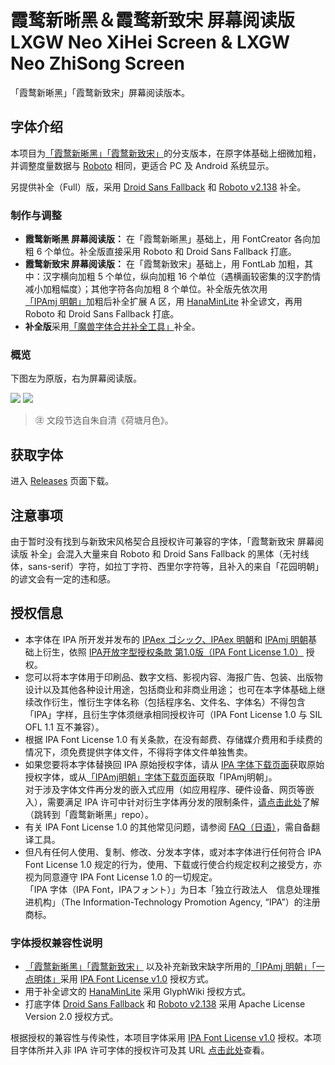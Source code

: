 # 霞鹜新晰黑＆霞鹜新致宋 屏幕阅读版</br> LXGW Neo XiHei Screen & LXGW Neo ZhiSong Screen

「霞鹜新晰黑」「霞鹜新致宋」屏幕阅读版本。

## 字体介绍

本项目为[「霞鹜新晰黑」](https://github.com/lxgw/LxgwNeoXiHei)[「霞鹜新致宋」](https://github.com/lxgw/LxgwNeoZhiSong)的分支版本，在原字体基础上细微加粗，并调整度量数据与 [Roboto](https://github.com/googlefonts/roboto) 相同，更适合 PC 及 Android 系统显示。

另提供补全（Full）版，采用 [Droid Sans Fallback](https://www.maoken.com/freefonts/2428.html) 和 [Roboto v2.138](https://github.com/googlefonts/roboto) 补全。

### 制作与调整

- **霞鹜新晰黑 屏幕阅读版：** 在「霞鹜新晰黑」基础上，用 FontCreator 各向加粗 6 个单位。补全版直接采用 Roboto 和 Droid Sans Fallback 打底。
- **霞鹜新致宋 屏幕阅读版：** 在「霞鹜新致宋」基础上，用 FontLab 加粗，其中：汉字横向加粗 5 个单位，纵向加粗 16 个单位（遇横画较密集的汉字酌情减小加粗幅度）；其他字符各向加粗 8 个单位。补全版先依次用[「IPAmj 明朝」](https://moji.or.jp/mojikiban/font/)加粗后补全扩展 A 区，用 [HanaMinLite](https://github.com/Radically/hanazonolite) 补全谚文，再用 Roboto 和 Droid Sans Fallback 打底。
- **补全版**采用[「魔兽字体合并补全工具」](https://github.com/nowar-fonts/Warcraft-Font-Merger)补全。

### 概览

下图左为原版，右为屏幕阅读版。

![](images/neoxiheiscreen.png)
![](images/neozhisongscreen.png)

> ㊟ 文段节选自朱自清《荷塘月色》。

## 获取字体

进入 [Releases](https://github.com/lxgw/LxgwNeoXiZhi-Screen/releases) 页面下载。

## 注意事项

由于暂时没有找到与新致宋风格契合且授权许可兼容的字体，「霞鹜新致宋 屏幕阅读版 补全」会混入大量来自 Roboto 和 Droid Sans Fallback 的黑体（无衬线体，sans-serif）字符，如拉丁字符、西里尔字符等，且补入的来自「花园明朝」的谚文会有一定的违和感。

## 授权信息

- 本字体在 IPA 所开发并发布的 [IPAex ゴシック、IPAex 明朝](https://moji.or.jp/ipafont)和 [IPAmj 明朝](https://moji.or.jp/mojikiban/font/)基础上衍生，依照 [IPA开放字型授权条款 第1.0版（IPA Font License 1.0）](https://opensource.org/licenses/IPA/) 授权。
- 您可以将本字体用于印刷品、数字文档、影视内容、海报广告、包装、出版物设计以及其他各种设计用途，包括商业和非商业用途；
  也可在本字体基础上继续改作衍生，惟衍生字体名称（包括程序名、文件名、字体名）不得包含「IPA」字样，且衍生字体须继承相同授权许可（IPA Font License 1.0 与 SIL OFL 1.1 互不兼容）。
- 根据 IPA Font License 1.0 有关条款，在没有邮费、存储媒介费用和手续费的情况下，须免费提供字体文件，不得将字体文件单独售卖。
- 如果您要将本字体替换回 IPA 原始授权字体，请从 [IPA 字体下载页面](https://moji.or.jp/ipafont/ipafontdownload)获取原始授权字体，或从[「IPAmj明朝」字体下载页面](https://moji.or.jp/mojikiban/font/)获取「IPAmj明朝」。  
  对于涉及字体文件再分发的嵌入式应用（如应用程序、硬件设备、网页等嵌入），需要满足 IPA 许可中针对衍生字体再分发的限制条件，[请点击此处](https://github.com/lxgw/LxgwNeoXiHei/blob/main/documentation/embedding_instructions.md)了解（跳转到「霞鹜新晰黑」repo）。
- 有关 IPA Font License 1.0 的其他常见问题，请参阅 [FAQ（日语）](https://moji.or.jp/ipafont/faq)，需自备翻译工具。
- 但凡有任何人使用、复制、修改、分发本字体，或对本字体进行任何符合 IPA Font License 1.0 规定的行为，使用、下载或行使合约规定权利之接受方，亦视为同意遵守 IPA Font License 1.0 的一切规定。  
  「IPA 字体（IPA Font，IPAフォント）」为日本「独立行政法人　信息处理推进机构」（The Information-Technology Promotion Agency, “IPA”）的注册商标。

### 字体授权兼容性说明

- [「霞鹜新晰黑」](https://github.com/lxgw/LxgwNeoXiHei)[「霞鹜新致宋」](https://github.com/lxgw/LxgwNeoZhiSong) 以及补充新致宋缺字所用的[「IPAmj 明朝」](https://moji.or.jp/mojikiban/font/)[「一点明体」](https://github.com/ichitenfont/I.Ming)采用 [IPA Font License v1.0](IPA_Font_License_Agreement_v1.0.txt) 授权方式。
- 用于补全谚文的 [HanaMinLite](https://github.com/Radically/hanazonolite) 采用 GlyphWiki 授权方式。
- 打底字体 [Droid Sans Fallback](https://www.maoken.com/freefonts/2428.html) 和 [Roboto v2.138](https://github.com/googlefonts/roboto) 采用 Apache License Version 2.0 授权方式。

根据授权的兼容性与传染性，本项目字体采用 [IPA Font License v1.0](IPA_Font_License_Agreement_v1.0.txt) 授权。本项目字体所并入非 IPA 许可字体的授权许可及其 URL [点击此处](licenses_of_other_incorporated_fonts.txt)查看。
